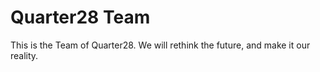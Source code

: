 # Quarter28 Team
This is the Team of Quarter28. We will rethink the future, and make it our reality.
